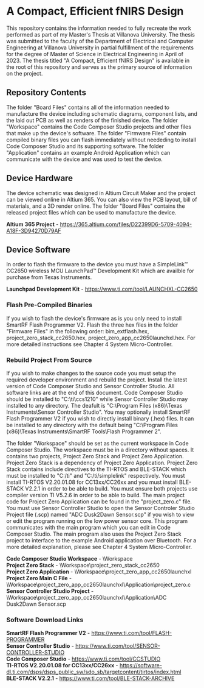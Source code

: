 # A Compact, Efficient fNIRS Design

This repository contains the information needed to fully recreate the work performed as part of my Master's Thesis at Villanova University. The thesis was submitted to the faculty of the Department of Electrical and Computer Engineering at Villanova University in partial fulfillment of the requirements for the degree of Master of Science in Electrical Engineering in April of 2023. The thesis titled "A Compact, Efficient fNIRS Design" is available in the root of this repository and serves as the primary source of information on the project.

## Repository Contents

The folder "Board Files" contains all of the information needed to manufacture the device including schematic diagrams, component lists, and the laid out PCB as well as renders of the finished device. The folder "Workspace" contains the Code Composer Studio projects and other files that make up the device's software. The folder "Firmware Files" contain compiled binary files you can flash immediately without neededing to install Code Composer Studio and its supporting software. The folder "Application" contains an example Android Application which can communicate with the device and was used to test the device.

## Device Hardware

The device schematic was designed in Altium Circuit Maker and the project can be viewed online in Altium 365. You can also view the PCB layout, bill of materials, and a 3D render online. The folder "Board Files" contains the released project files which can be used to manufacture the device.

**Altium 365 Project** - https://365.altium.com/files/D22399D6-5709-4094-A18F-3D94270D79AF <br>

## Device Software

In order to flash the firmware to the device you must have a SimpleLink™ CC2650 wireless MCU LaunchPad™ Development Kit which are availble for purchase from Texas Instruments.

**Launchpad Development Kit** - https://www.ti.com/tool/LAUNCHXL-CC2650 <br>

### Flash Pre-Compiled Binaries

If you wish to flash the device's firmware as is you only need to install SmartRF Flash Programmer V2. Flash the three hex files in the folder "Firmware Files" in the following order: bim_extflash.hex, project_zero_stack_cc2650.hex, project_zero_app_cc2650launchxl.hex. For more detailed instructions see Chapter 4 System Micro-Controller.

### Rebuild Project From Source

If you wish to make changes to the source code you must setup the required developer environment and rebuild the project. Install the latest version of Code Composer Studio and Sensor Controller Studio. All software links are at the end of this document. Code Composer Studio should be installed to "C:\ti\ccs1210" while Sensor Controller Studio may installed to any directory. The deafult is "C:\Program Files (x86)\Texas Instruments\Sensor Controller Studio". You may optionally install SmartRF Flash Programmer V2 if you wish to directly install binary (.hex) files. It can be installed to any directory with the default being "C:\Program Files (x86)\Texas Instruments\SmartRF Tools\Flash Programmer 2". <br>

The folder "Workspace" should be set as the current workspace in Code Composer Studio. The workspace must be in a directory without spaces. It contains two projects, Project Zero Stack and Project Zero Application. Project Zero Stack is a dependency of Project Zero Application. Project Zero Stack contains include directives to the TI-RTOS and BLE-STACK which must be installed to "C:/ti" and "C:/ti/simplelink" respectively. You must install TI-RTOS V2.20.01.08 for CC13xx/CC26xx and you must install BLE-STACK V2.2.1 in order to be able to build. You must ensure both projects use compiler version TI V5.2.6 in order to be able to build. The main project code for Project Zero Application can be found in the "project_zero.c" file. You must use Sensor Controller Studio to open the Sensor Controler Studio Project file (.scp) named "ADC Dusk2Dawn Sensor.scp" if you wish to view or edit the program running on the low power sensor core. This program communicates with the main program which you can edit in Code Composer Studio. The main program also uses the Project Zero Stack project to interface to the example Android application over Bluetooth. For a more detailed explanation, please see Chapter 4 System Micro-Controller.

**Code Composer Studio Workspace** - \Workspace <br>
**Project Zero Stack** - \Workspace\project_zero_stack_cc2650 <br>
**Project Zero Application** - \Workspace\project_zero_app_cc2650launchxl <br>
**Project Zero Main C File** - \Workspace\project_zero_app_cc2650launchxl\Application\project_zero.c <br>
**Sensor Controller Studio Project** - \Workspace\project_zero_app_cc2650launchxl\Application\ADC Dusk2Dawn Sensor.scp <br>

### Software Download Links

**SmartRF Flash Programmer V2** - https://www.ti.com/tool/FLASH-PROGRAMMER <br>
**Sensor Controller Studio** - https://www.ti.com/tool/SENSOR-CONTROLLER-STUDIO <br>
**Code Composer Studio** - https://www.ti.com/tool/CCSTUDIO <br>
**TI-RTOS V2.20.01.08 for CC13xx/CC26xx** - https://software-dl.ti.com/dsps/dsps_public_sw/sdo_sb/targetcontent/tirtos/index.html <br>
**BLE-STACK V2.2.1** - https://www.ti.com/tool/BLE-STACK-ARCHIVE <br>
